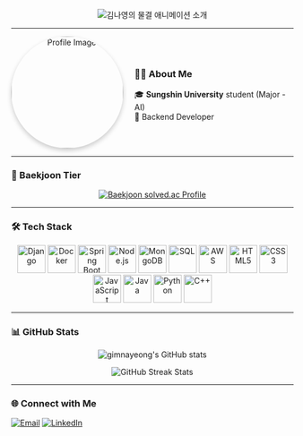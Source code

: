 <!-- 물결 애니메이션이 적용된 이름과 소개 (단색 FFB0CB) -->
<p align="center">
  <img src="https://capsule-render.vercel.app/api?type=waving&color=FFC9CB&height=300&section=header&text=Welcome%20to%20Nayoung%20Hub👻&fontSize=45&fontAlignY=40&animation=twinkling&fontColor=FFFFFF&font=Courier" alt="김나영의 물결 애니메이션 소개">
</p>



---

<!-- Flexbox를 이용한 사진과 About Me 배치 -->
<div style="display: flex; align-items: center; justify-content: flex-start;">
  <!-- 프로필 사진 -->
  <div style="flex: 0 0 auto; text-align: center; margin-right: 20px;">
    <img src="https://i.imgur.com/bSd8IFW.jpeg" style="width: 200px; height: auto; border-radius: 50%; box-shadow: 0px 4px 8px rgba(0, 0, 0, 0.2);" alt="Profile Image">
  </div>
  
  <!-- About Me 정보 -->
  <div style="flex: 1; text-align: left;">
    <h3>👨‍💻 About Me</h3>
    <ul style="list-style: none; padding-left: 0;">
      <li>🎓 <strong>Sungshin University</strong> student (Major - AI)</li>
      <li>🔧 Backend Developer</li>
    </ul>
  </div>
</div>


---

### 🏅 Baekjoon Tier

<p align="center">
  <a href="https://solved.ac/profile/kny200208">
    <img src="http://mazassumnida.wtf/api/v2/generate_badge?boj=kny200208" alt="Baekjoon solved.ac Profile">
  </a>
</p>

---

### 🛠️ Tech Stack

<p align="center">
  <img src="https://cdn.jsdelivr.net/gh/devicons/devicon/icons/django/django-plain.svg" alt="Django" width="50" height="50"/>
  <img src="https://cdn.jsdelivr.net/gh/devicons/devicon/icons/docker/docker-original.svg" alt="Docker" width="50" height="50"/>
  <img src="https://cdn.jsdelivr.net/gh/devicons/devicon/icons/spring/spring-original.svg" alt="Spring Boot" width="50" height="50"/>
  <img src="https://cdn.jsdelivr.net/gh/devicons/devicon/icons/nodejs/nodejs-original.svg" alt="Node.js" width="50" height="50"/>
  <img src="https://cdn.jsdelivr.net/gh/devicons/devicon/icons/mongodb/mongodb-original.svg" alt="MongoDB" width="50" height="50"/>
  <img src="https://cdn.jsdelivr.net/gh/devicons/devicon/icons/postgresql/postgresql-original.svg" alt="SQL" width="50" height="50"/>
  <img src="https://upload.wikimedia.org/wikipedia/commons/9/93/Amazon_Web_Services_Logo.svg" alt="AWS" width="50" height="50"/>
  <img src="https://cdn.jsdelivr.net/gh/devicons/devicon/icons/html5/html5-original.svg" alt="HTML5" width="50" height="50"/>
  <img src="https://cdn.jsdelivr.net/gh/devicons/devicon/icons/css3/css3-original.svg" alt="CSS3" width="50" height="50"/>
  <img src="https://cdn.jsdelivr.net/gh/devicons/devicon/icons/javascript/javascript-original.svg" alt="JavaScript" width="50" height="50"/>
  <img src="https://cdn.jsdelivr.net/gh/devicons/devicon/icons/java/java-original.svg" alt="Java" width="50" height="50"/>
  <img src="https://cdn.jsdelivr.net/gh/devicons/devicon/icons/python/python-original.svg" alt="Python" width="50" height="50"/>
  <img src="https://cdn.jsdelivr.net/gh/devicons/devicon/icons/cplusplus/cplusplus-original.svg" alt="C++" width="50" height="50"/>
</p>



---

### 📊 GitHub Stats

<p align="center">
  <img src="https://github-readme-stats.vercel.app/api?username=nnaX000&show_icons=true&theme=radical" alt="gimnayeong's GitHub stats">
</p>

<p align="center">
  <img src="https://github-readme-streak-stats.herokuapp.com/?user=nnaX000&theme=radical" alt="GitHub Streak Stats">
</p>

---

### 🌐 Connect with Me

<p align="left">
  <a href="mailto:kny200208@naver.com"><img src="https://img.shields.io/badge/Email-D14836?style=for-the-badge&logo=gmail&logoColor=white" alt="Email"></a>
  <a href="https://www.linkedin.com/in/%EB%82%98%EC%98%81-%EA%B9%80-2a7335290/"><img src="https://img.shields.io/badge/LinkedIn-0077B5?style=for-the-badge&logo=linkedin&logoColor=white" alt="LinkedIn"></a>
</p>
